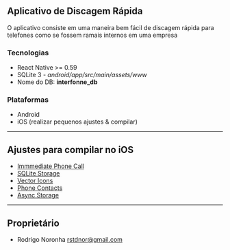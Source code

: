 ## Aplicativo de Discagem Rápida
O aplicativo consiste em uma maneira bem fácil de discagem rápida para telefones como se fossem ramais internos em uma empresa

### Tecnologias
- React Native >= 0.59
- SQLite 3 - *android/app/src/main/assets/www* 
- Nome do DB: **interfonne_db**

### Plataformas
- Android
- iOS (realizar pequenos ajustes & compilar)

---

## Ajustes para compilar no iOS
- [Immmediate Phone Call](https://github.com/wumke/react-native-immediate-phone-call#ios)
- [SQLite Storage](https://github.com/andpor/react-native-sqlite-storage#how-to-use-ios)
- [Vector Icons](https://github.com/oblador/react-native-vector-icons#ios)
- [Phone Contacts](https://github.com/rt2zz/react-native-contacts#ios)
- [Async Storage](https://github.com/react-native-community/react-native-async-storage)

---

## Proprietário
- Rodrigo Noronha <rstdnor@gmail.com>